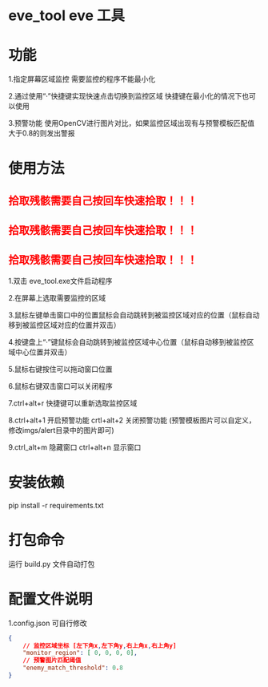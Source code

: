 # eve_tool eve 工具

# 功能

1.指定屏幕区域监控
需要监控的程序不能最小化

2.通过使用“·”快捷键实现快速点击切换到监控区域
快捷键在最小化的情况下也可以使用

3.预警功能
使用OpenCV进行图片对比，如果监控区域出现有与预警模板匹配值大于0.8的则发出警报

# 使用方法

## <font color="red">拾取残骸需要自己按回车快速拾取！！！</font>
## <font color="red">拾取残骸需要自己按回车快速拾取！！！</font>
## <font color="red">拾取残骸需要自己按回车快速拾取！！！</font>

1.双击 eve_tool.exe文件启动程序

2.在屏幕上选取需要监控的区域

3.鼠标左键单击窗口中的位置鼠标会自动跳转到被监控区域对应的位置（鼠标自动移到被监控区域对应的位置并双击）

4.按键盘上“·”键鼠标会自动跳转到被监控区域中心位置（鼠标自动移到被监控区域中心位置并双击）

5.鼠标右键按住可以拖动窗口位置

6.鼠标右键双击窗口可以关闭程序

7.ctrl+alt+r 快捷键可以重新选取监控区域

8.ctrl+alt+1 开启预警功能 crtl+alt+2 关闭预警功能 (预警模板图片可以自定义，修改imgs/alert目录中的图片即可)

9.ctrl_alt+m 隐藏窗口 ctrl+alt+n 显示窗口

# 安装依赖

pip install -r requirements.txt

# 打包命令

运行 build.py 文件自动打包

# 配置文件说明
1.config.json 可自行修改
```json
{
    // 监控区域坐标 [左下角x,左下角y,右上角x,右上角y]
    "monitor_region": [ 0, 0, 0, 0],
    // 预警图片匹配阈值
    "enemy_match_threshold": 0.8
}
```